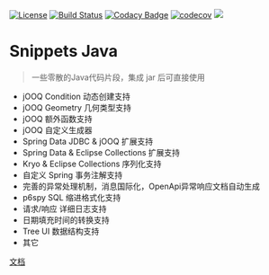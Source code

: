 [![License](https://img.shields.io/badge/License-Apache%202.0-blue.svg)](https://opensource.org/licenses/Apache-2.0)
[![Build Status](https://travis-ci.org/cn-src/snippets-java.svg?branch=master)](https://travis-ci.org/cn-src/snippets-java)
[![Codacy Badge](https://app.codacy.com/project/badge/Grade/2544a8647cde45598ec7fe0dd1cf76c5)](https://www.codacy.com/manual/cn-src/snippets-java?utm_source=github.com&amp;utm_medium=referral&amp;utm_content=cn-src/snippets-java&amp;utm_campaign=Badge_Grade)
[![codecov](https://codecov.io/gh/cn-src/snippets-java/branch/master/graph/badge.svg)](https://codecov.io/gh/cn-src/snippets-java)
[![](https://jitpack.io/v/cn-src/snippets-java.svg)](https://jitpack.io/#cn-src/snippets-java)

# Snippets Java
> 一些零散的Java代码片段，集成 jar 后可直接使用

* jOOQ Condition 动态创建支持
* jOOQ Geometry 几何类型支持
* jOOQ 额外函数支持
* jOOQ 自定义生成器
* Spring Data JDBC & jOOQ 扩展支持
* Spring Data & Eclipse Collections 扩展支持
* Kryo & Eclipse Collections 序列化支持
* 自定义 Spring 事务注解支持
* 完善的异常处理机制，消息国际化，OpenApi异常响应文档自动生成
* p6spy SQL 缩进格式化支持
* 请求/响应 详细日志支持
* 日期填充时间的转换支持
* Tree UI 数据结构支持
* 其它

[文档](https://cn-src.gitee.io/snippets-java/)